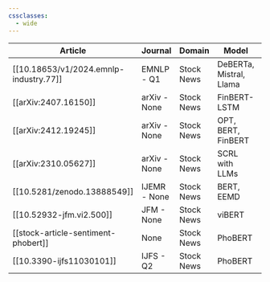 ```yaml
---
cssclasses:
  - wide
---
```


| Article                                | Journal      | Domain     | Model                   | Accuracy | Published  |
| -------------------------------------- | ------------ | ---------- | ----------------------- | -------- | ---------- |
| [[10.18653/v1/2024.emnlp-industry.77]] | EMNLP - Q1   | Stock News | DeBERTa, Mistral, Llama | N/A      | 2024-11    |
| [[arXiv:2407.16150]]                   | arXiv - None | Stock News | FinBERT-LSTM            | N/A      | 2024-07-23 |
| [[arXiv:2412.19245]]                   | arXiv - None | Stock News | OPT, BERT, FinBERT      | 74.4%    | 2024-12-26 |
| [[arXiv:2310.05627]]                   | arXiv - None | Stock News | SCRL with LLMs          | N/A      | 2023-10-09 |
| [[10.5281/zenodo.13888549]]            | IJEMR - None | Stock News | BERT, EEMD              | N/A      | 2024-10-04 |
| [[10.52932-jfm.vi2.500]]               | JFM - None   | Stock News | viBERT                  | N/A      | 2024-03-25 |
| [[stock-article-sentiment-phobert]]    | None         | Stock News | PhoBERT                 | 93%      | 2021       |
| [[10.3390-ijfs11030101]]               | IJFS - Q2    | Stock News | PhoBERT                 | 81%      | 2023       |
